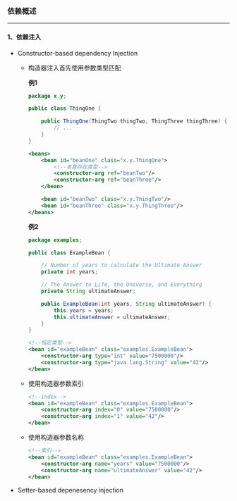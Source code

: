 ### 依赖概述

---

#### 1、依赖注入

- Constructor-based dependency Injection

  - 构造器注入首先使用参数类型匹配

    **例1**

    ```java
    package x.y;
    
    public class ThingOne {
    
        public ThingOne(ThingTwo thingTwo, ThingThree thingThree) {
            // ...
        }
    }
    ```

    ```xml
    <beans>
        <bean id="beanOne" class="x.y.ThingOne">
            <!--本身存在类型-->
            <constructor-arg ref="beanTwo"/>
            <constructor-arg ref="beanThree"/>
        </bean>
    
        <bean id="beanTwo" class="x.y.ThingTwo"/>
        <bean id="beanThree" class="x.y.ThingThree"/>
    </beans>
    ```

    **例2**

    ```java
    package examples;
    
    public class ExampleBean {
    
        // Number of years to calculate the Ultimate Answer
        private int years;
    
        // The Answer to Life, the Universe, and Everything
        private String ultimateAnswer;
    
        public ExampleBean(int years, String ultimateAnswer) {
            this.years = years;
            this.ultimateAnswer = ultimateAnswer;
        }
    }
    ```

    ```xml
    <!--指定类型-->
    <bean id="exampleBean" class="examples.ExampleBean">
        <constructor-arg type="int" value="7500000"/>
        <constructor-arg type="java.lang.String" value="42"/>
    </bean>
    ```

  - 使用构造器参数索引

    ```xml
    <!--index-->
    <bean id="exampleBean" class="examples.ExampleBean">
        <constructor-arg index="0" value="7500000"/>
        <constructor-arg index="1" value="42"/>
    </bean>
    ```

  - 使用构造器参数名称

    ```xml
    <!--索引-->
    <bean id="exampleBean" class="examples.ExampleBean">
        <constructor-arg name="years" value="7500000"/>
        <constructor-arg name="ultimateAnswer" value="42"/>
    </bean>
    ```

    

- Setter-based depenesency injection

